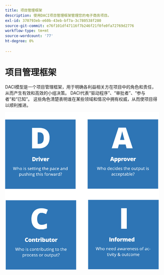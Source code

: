 ```yaml
---
title: 项目管理框架
description: 使用DACI项目管理框架管理您的电子商务项目。
exl-id: 370793eb-e60b-43eb-bf7a-3c780538f280
source-git-commit: e76f101df47116f7b246f21f0fe0fa72769d2776
workflow-type: tm+mt
source-wordcount: '77'
ht-degree: 0%

---
```


# 项目管理框架

DACI模型是一个项目管理框架，用于明确各利益相关方在项目中的角色和责任，从而产生有效和高效的小组决策。 DACI代表“驱动程序”、“审批者”、“参与者”和“已知”。 这些角色清楚表明谁在某些领域和情况中拥有权威，从而使项目得以顺利推进。

![DACI项目管理图](../../assets/playbooks/daci-model.png)
